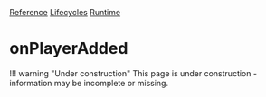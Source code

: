 <div class="ompdoc-api-breadcrumbs">
<a href="../../../">Reference</a>
<a href="../../">Lifecycles</a>
<a href="../">Runtime</a>
</div>

# onPlayerAdded

!!! warning "Under construction"
    This page is under construction - information may be incomplete or missing.
